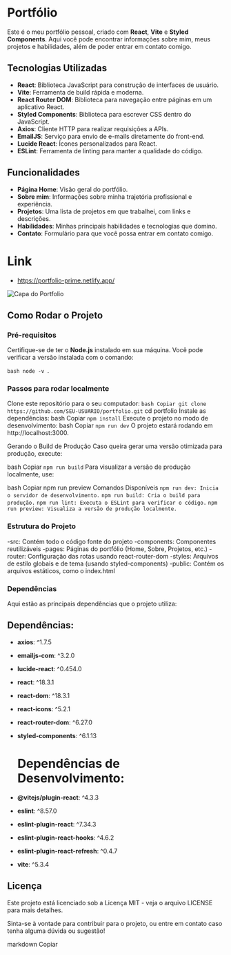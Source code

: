 # Portfólio

Este é o meu portfólio pessoal, criado com **React**, **Vite** e **Styled Components**. Aqui você pode encontrar informações sobre mim, 
meus projetos e habilidades, além de poder entrar em contato comigo.

## Tecnologias Utilizadas

- **React**: Biblioteca JavaScript para construção de interfaces de usuário.
- **Vite**: Ferramenta de build rápida e moderna.
- **React Router DOM**: Biblioteca para navegação entre páginas em um aplicativo React.
- **Styled Components**: Biblioteca para escrever CSS dentro do JavaScript.
- **Axios**: Cliente HTTP para realizar requisições a APIs.
- **EmailJS**: Serviço para envio de e-mails diretamente do front-end.
- **Lucide React**: Ícones personalizados para React.
- **ESLint**: Ferramenta de linting para manter a qualidade do código.

## Funcionalidades

- **Página Home**: Visão geral do portfólio.
- **Sobre mim**: Informações sobre minha trajetória profissional e experiência.
- **Projetos**: Uma lista de projetos em que trabalhei, com links e descrições.
- **Habilidades**: Minhas principais habilidades e tecnologias que domino.
- **Contato**: Formulário para que você possa entrar em contato comigo.


# Link
- https://portfolio-prime.netlify.app/

  
![Capa do Portfolio](https://github.com/IvanM4rtin5/Portfolio/blob/main/Portf%C3%B3lio-IvanMartins%20-%20Google%20Chrome%2019_01_2025%2014_09_58.png)

  
## Como Rodar o Projeto

### Pré-requisitos

Certifique-se de ter o **Node.js** instalado em sua máquina. Você pode verificar a versão instalada com o comando:

``bash
node -v ``.

### Passos para rodar localmente

Clone este repositório para o seu computador:
``bash
Copiar
git clone https://github.com/SEU-USUARIO/portfolio.git``
cd portfolio
Instale as dependências:
bash
Copiar
``npm install``
Execute o projeto no modo de desenvolvimento:
bash
Copiar
``npm run dev``
O projeto estará rodando em http://localhost:3000.

Gerando o Build de Produção
Caso queira gerar uma versão otimizada para produção, execute:

bash
Copiar
``npm run build``
Para visualizar a versão de produção localmente, use:

bash
Copiar
npm run preview
Comandos Disponíveis
``npm run dev: Inicia o servidor de desenvolvimento.``
``npm run build: Cria o build para produção.``
``npm run lint: Executa o ESLint para verificar o código.``
``npm run preview: Visualiza a versão de produção localmente.``
### Estrutura do Projeto

-src: Contém todo o código fonte do projeto
-components: Componentes reutilizáveis
-pages: Páginas do portfólio (Home, Sobre, Projetos, etc.)
-router: Configuração das rotas usando react-router-dom
-styles: Arquivos de estilo globais e de tema (usando styled-components)
-public: Contém os arquivos estáticos, como o index.html

### Dependências
Aqui estão as principais dependências que o projeto utiliza:

## Dependências:

- **axios**: ^1.7.5
- **emailjs-com**: ^3.2.0
- **lucide-react**: ^0.454.0
- **react**: ^18.3.1
- **react-dom**: ^18.3.1
- **react-icons**: ^5.2.1
- **react-router-dom**: ^6.27.0
- **styled-components**: ^6.1.13
  
  # Dependências de Desenvolvimento:
  
- **@vitejs/plugin-react**: ^4.3.3
- **eslint**: ^8.57.0
- **eslint-plugin-react**: ^7.34.3
- **eslint-plugin-react-hooks**: ^4.6.2
- **eslint-plugin-react-refresh**: ^0.4.7
- **vite**: ^5.3.4

## Licença
Este projeto está licenciado sob a Licença MIT - veja o arquivo LICENSE para mais detalhes.

Sinta-se à vontade para contribuir para o projeto, ou entre em contato caso tenha alguma dúvida ou sugestão!

markdown
Copiar







